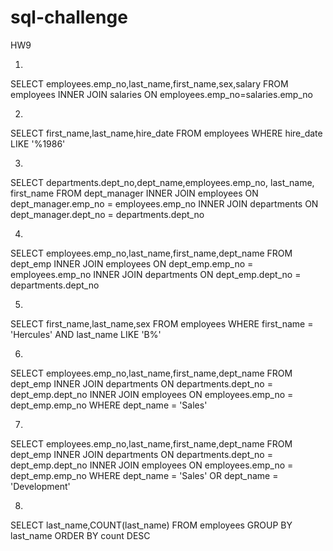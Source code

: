 # sql-challenge
HW9


1)
SELECT employees.emp_no,last_name,first_name,sex,salary 
FROM employees
INNER JOIN salaries
ON employees.emp_no=salaries.emp_no

2)
SELECT first_name,last_name,hire_date 
FROM employees
WHERE hire_date LIKE '%1986'

3)
SELECT departments.dept_no,dept_name,employees.emp_no, last_name, first_name
FROM dept_manager
INNER JOIN employees
ON dept_manager.emp_no = employees.emp_no
INNER JOIN departments
ON dept_manager.dept_no = departments.dept_no

4)
SELECT employees.emp_no,last_name,first_name,dept_name
FROM dept_emp
INNER JOIN employees
ON dept_emp.emp_no = employees.emp_no
INNER JOIN departments
ON dept_emp.dept_no = departments.dept_no

5)
SELECT first_name,last_name,sex
FROM employees
WHERE first_name = 'Hercules'
AND last_name LIKE 'B%'

6)
SELECT employees.emp_no,last_name,first_name,dept_name
FROM dept_emp
INNER JOIN departments
ON departments.dept_no = dept_emp.dept_no
INNER JOIN employees
ON employees.emp_no = dept_emp.emp_no
WHERE dept_name = 'Sales'

7)
SELECT employees.emp_no,last_name,first_name,dept_name
FROM dept_emp
INNER JOIN departments
ON departments.dept_no = dept_emp.dept_no
INNER JOIN employees
ON employees.emp_no = dept_emp.emp_no
WHERE dept_name = 'Sales'
OR dept_name = 'Development'

8)
SELECT last_name,COUNT(last_name)
FROM employees
GROUP BY last_name
ORDER BY count DESC
